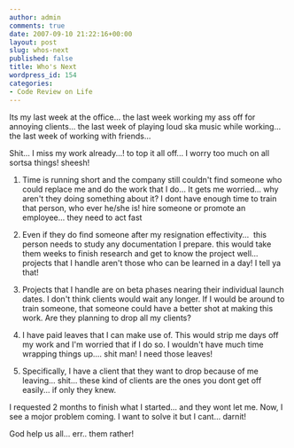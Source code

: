 ```yaml
---
author: admin
comments: true
date: 2007-09-10 21:22:16+00:00
layout: post
slug: whos-next
published: false
title: Who's Next
wordpress_id: 154
categories:
- Code Review on Life
---
```


Its my last week at the office... the last week working my ass off for annoying clients... the last week of playing loud ska music while working... the last week of working with friends...

Shit... I miss my work already...! to top it all off... I worry too much on all sortsa things! sheesh!

1. Time is running short and the company still couldn't find someone who could replace me and do the work that I do... It gets me worried... why aren't they doing something about it? I dont have enough time to train that person, who ever he/she is! hire someone or promote an employee... they need to act fast

2. Even if they do find someone after my resignation effectivity...  this person needs to study any documentation I prepare. this would take them weeks to finish research and get to know the project well... projects that I handle aren't those who can be learned in a day! I tell ya that!

3. Projects that I handle are on beta phases nearing their individual launch dates. I don't think clients would wait any longer. If I would be around to train someone, that someone could have a better shot at making this work. Are they planning to drop all my clients?

4. I have paid leaves that I can make use of. This would strip me days off my work and I'm worried that if I do so. I wouldn't have much time wrapping things up.... shit man! I need those leaves!

5. Specifically, I have a client that they want to drop because of me leaving... shit... these kind of clients are the ones you dont get off easily... if only they knew.

I requested 2 months to finish what I started... and they wont let me. Now, I see a mojor problem coming. I want to solve it but I cant... darnit!

God help us all... err.. them rather!
